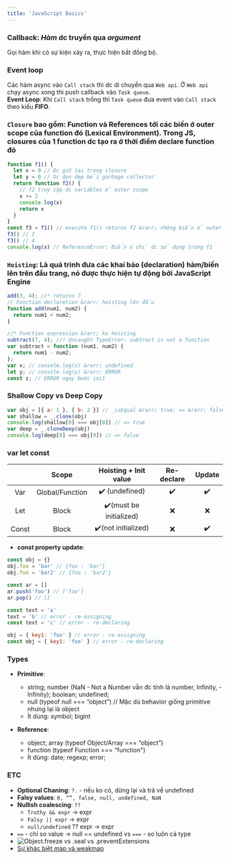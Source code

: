 ```yaml
---
title: 'JavaScript Basics'
---
```


### Callback: _Hàm_ dc truyền qua _argument_

Gọi hàm khi có sự kiện xảy ra, thực hiện bất đồng bộ.

### Event loop

Các hàm async vào `Call stack` thì dc di chuyển qua `Web api`. Ở `Web api` chạy async xong thì push callback vào `Task queue`.  
**Event Loop**: Khi `Call stack` trống thì `Task queue` đưa event vào `Call stack` theo kiểu **FIFO**.

### `Closure` bao gồm: Function và References tới các biến ở outer scope của function đó (Lexical Environment). Trong JS, closures của 1 function dc tạo ra ở thời điểm declare function đó

```js
function f1() {
  let x = 0 // Dc giữ lại trong closure
  let y = 0 // Dc dọn dẹp bởi garbage collector
  return function f2() {
    // f2 truy cập dc variables ở outer scope
    x += 2
    console.log(x)
    return x
  }
}
const f3 = f1() // execute f1() returns f2 &rarr; những biến ở outer scope của f2 sẽ dc giữ lại.
f3() // 2
f3() // 4
console.log(x) // ReferenceError: Biến x chỉ dc sử dụng trong f1
```

### `Hoisting`: Là quá trình đưa các khai báo (declaration) hàm/biến lên trên đầu trang, nó được thực hiện tự động bởi JavaScript Engine

```js
add(3, 4); //* returns 7
// Function declaretion &rarr; hoisting lên đầu
function add(num1, num2) {
  return num1 + num2;
}

//* Function expression &rarr; ko hoisting
subtract(7, 4); //! Uncaught TypeError: subtract is not a function
var subtract = function (num1, num2) {
  return num1 - num2;
};
var x; // console.log(x) &rarr; undefined
let y; // console.log(y) &rarr; ERROR
const z; // ERROR ngay bước init
```

### Shallow Copy vs Deep Copy

```js
var obj = [{ a: 1 }, { b: 2 }] // _isEqual &rarr; true; == &rarr; false
var shallow = _.clone(obj)
console.log(shallow[0] === obj[0]) // => true
var deep = _.cloneDeep(obj)
console.log(deep[0] === obj[0]) // => false
```

### var let const

|       |      Scope      |  Hoisting + Init value  | Re-declare | Update |
| :---: | :-------------: | :---------------------: | :--------: | :----: |
|  Var  | Global/Function |     ✔️ (undefined)      |     ✔️     |   ✔️   |
|  Let  |      Block      | ✔️(must be initialized) |     ❌     |   ❌   |
| Const |      Block      |   ✔️(not initialized)   |     ❌     |   ✔️   |

- **const property update**:

```js
const obj = {}
obj.foo = 'bar' // {foo : 'bar'}
obj.foo = 'bar2' // {foo : 'bar2'}

const ar = []
ar.push('foo') // ['foo']
ar.pop() // []
```

```js
const text = 'a'
text = 'b' // error - re-assigning
const text = 'c' // error - re-declaring

obj = { key1: 'foo' } // error - re-assigning
const obj = { key1: 'foo' } // error - re-declaring
```

### Types

- **Primitive**:

  - string; number (NaN - Not a Number vẫn đc tính là number, Infinity, -Infinity); boolean; undefined;
  - null (typeof null === “object”) // Mặc dù behavior giống primitive nhưng lại là object
  - Ít dùng: symbol; bigint

- **Reference**:
  - object; array (typeof Object/Array === “object”)
  - function (typeof Function === “function")
  - Ít dùng: date; regexp; error;

### ETC

- **Optional Chaning**: `?.` - nếu ko có, dừng lại và trả về undefined
- **Falsy values**: `0, “”, false, null, undefined, NaN`
- **Nullish coalescing**: `??`
  - `Truthy && expr` &rarr; expr
  - `Falsy || expr` &rarr; expr
  - `null/undefined` ?? expr &rarr; expr
- `==` - chỉ so value &rarr; null == undefined vs `===` - so luôn cả type
- ![Object.freeze vs .seal vs .preventExtensions ](https://imgur.com/SsK9doN.png)
- [Sự khác biệt map và weakmap](https://kieblog.vn/javascript-su-khac-biet-map-va-weakmap/)

